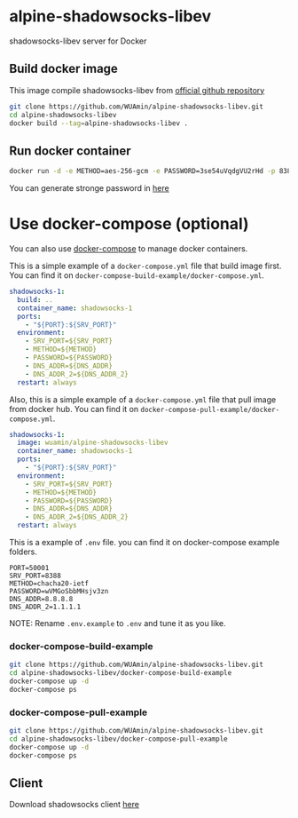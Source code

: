 # alpine-shadowsocks-libev
shadowsocks-libev server for Docker



## Build docker image
This image compile shadowsocks-libev from [official github repository](https://github.com/shadowsocks/shadowsocks-libev)
```bash
git clone https://github.com/WUAmin/alpine-shadowsocks-libev.git
cd alpine-shadowsocks-libev
docker build --tag=alpine-shadowsocks-libev .
```

## Run docker container
```bash
docker run -d -e METHOD=aes-256-gcm -e PASSWORD=3se54uVqdgVU2rHd -p 8388:8388 --restart always alpine-shadowsocks-libev
```
You can generate stronge password in [here](https://duckduckgo.com/?q=password+16&t=ffsb&ia=answer)


# Use docker-compose (optional)
You can also use [docker-compose](https://github.com/docker/compose) to manage docker containers.

This is a simple example of a `docker-compose.yml` file that build image first. You can find it on `docker-compose-build-example/docker-compose.yml`.
```yml
shadowsocks-1:
  build: ..
  container_name: shadowsocks-1
  ports:
    - "${PORT}:${SRV_PORT}"
  environment:
    - SRV_PORT=${SRV_PORT}
    - METHOD=${METHOD}
    - PASSWORD=${PASSWORD}
    - DNS_ADDR=${DNS_ADDR}
    - DNS_ADDR_2=${DNS_ADDR_2}
  restart: always
```

Also, this is a simple example of a `docker-compose.yml` file that pull image from docker hub. You can find it on `docker-compose-pull-example/docker-compose.yml`.
```yml
shadowsocks-1:
  image: wuamin/alpine-shadowsocks-libev
  container_name: shadowsocks-1
  ports:
    - "${PORT}:${SRV_PORT}"
  environment:
    - SRV_PORT=${SRV_PORT}
    - METHOD=${METHOD}
    - PASSWORD=${PASSWORD}
    - DNS_ADDR=${DNS_ADDR}
    - DNS_ADDR_2=${DNS_ADDR_2}
  restart: always
```

This is a example of `.env` file. you can find it on docker-compose example folders.
```
PORT=50001
SRV_PORT=8388
METHOD=chacha20-ietf
PASSWORD=wVMGoSbbMHsjv3zn
DNS_ADDR=8.8.8.8
DNS_ADDR_2=1.1.1.1
```
NOTE: Rename `.env.example` to `.env` and tune it as you like.


### docker-compose-build-example
```bash
git clone https://github.com/WUAmin/alpine-shadowsocks-libev.git
cd alpine-shadowsocks-libev/docker-compose-build-example
docker-compose up -d
docker-compose ps
```

### docker-compose-pull-example
```bash
git clone https://github.com/WUAmin/alpine-shadowsocks-libev.git
cd alpine-shadowsocks-libev/docker-compose-pull-example
docker-compose up -d
docker-compose ps
```


## Client
Download shadowsocks client [here](https://shadowsocks.org/en/download/clients.html)